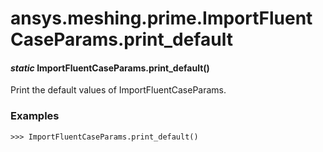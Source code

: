 # ansys.meshing.prime.ImportFluentCaseParams.print_default

#### *static* ImportFluentCaseParams.print_default()

Print the default values of ImportFluentCaseParams.

### Examples

```pycon
>>> ImportFluentCaseParams.print_default()
```

<!-- !! processed by numpydoc !! -->
